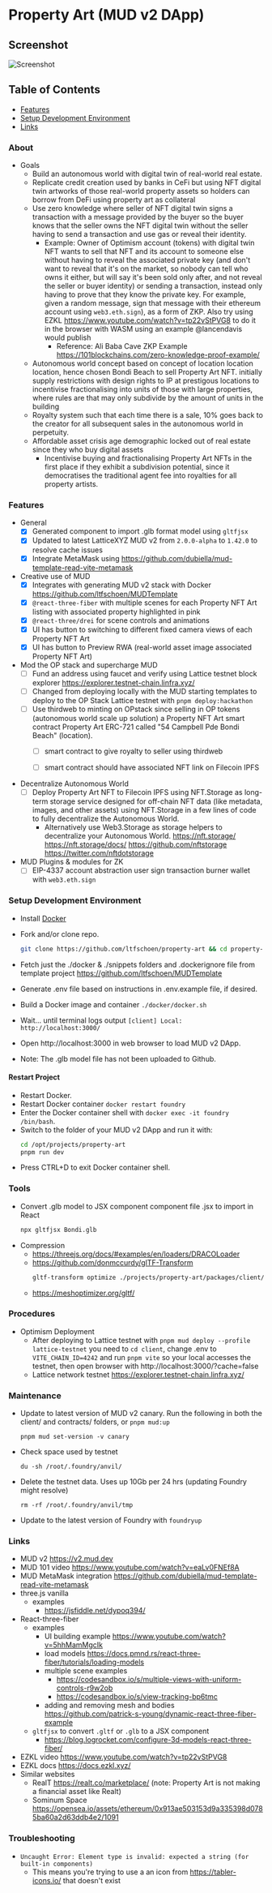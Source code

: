 # Property Art (MUD v2 DApp)

## Screenshot

![Screenshot](./screenshots/property-art-screenshot.png)

## Table of Contents

* [Features](#features)
* [Setup Development Environment](#setup-dev)
* [Links](#links)

### About <a id="about"></a>

* Goals
	* Build an autonomous world with digital twin of real-world real estate.
  * Replicate credit creation used by banks in CeFi but using NFT digital twin artworks of those real-world property assets so holders can borrow from DeFi using property art as collateral
  * Use zero knowledge where seller of NFT digital twin signs a transaction with a message provided by the buyer so the buyer knows that the seller owns the NFT digital twin without the seller having to send a transaction and use gas or reveal their identity.
	  * Example: Owner of Optimism account (tokens) with digital twin NFT wants to sell that NFT and its account to someone else without having to reveal the associated private key (and don't want to reveal that it's on the market, so nobody can tell who owns it either, but will say it's been sold only after, and not reveal the seller or buyer identity) or sending a transaction, instead only having to prove that they know the private key. For example, given a random message, sign that message with their ethereum account using `web3.eth.sign`), as a form of ZKP. Also try using EZKL https://www.youtube.com/watch?v=tp22vStPVG8 to do it in the browser with WASM using an example @lancendavis would publish
	    * Reference: Ali Baba Cave ZKP Example https://101blockchains.com/zero-knowledge-proof-example/
  * Autonomous world concept based on concept of location location location, hence chosen Bondi Beach to sell Property Art NFT. initially supply restrictions with design rights to IP at prestigous locations to incentivise fractionalising into units of those with large properties, where rules are that may only subdivide by the amount of units in the building
  * Royalty system such that each time there is a sale, 10% goes back to the creator for all subsequent sales in the autonomous world in perpetuity.
  * Affordable asset crisis age demographic locked out of real estate since they who buy digital assets
	* Incentivise buying and fractionalising Property Art NFTs in the first place if they exhibit a subdivision potential, since it democratises the traditional agent fee into royalties for all property artists.

### Features <a id="features"></a>

* General
  * [x] Generated component to import .glb format model using `gltfjsx`
  * [x] Updated to latest LatticeXYZ MUD v2 from `2.0.0-alpha` to `1.42.0` to resolve cache issues
  * [x] Integrate MetaMask using https://github.com/dubiella/mud-template-read-vite-metamask
* Creative use of MUD
  * [x] Integrates with generating MUD v2 stack with Docker https://github.com/ltfschoen/MUDTemplate
  * [x] `@react-three-fiber` with multiple scenes for each Property NFT Art listing with associated property highlighted in pink
  * [x] `@react-three/drei` for scene controls and animations
  * [x] UI has button to switching to different fixed camera views of each Property NFT Art
  * [x] UI has button to Preview RWA (real-world asset image associated Property NFT Art)

* Mod the OP stack and supercharge MUD
	* [ ] Fund an address using faucet and verify using Lattice testnet block explorer https://explorer.testnet-chain.linfra.xyz/
  * [ ] Changed from deploying locally with the MUD starting templates to deploy to the OP Stack Lattice testnet with `pnpm deploy:hackathon`
  * [ ] Use thirdweb to minting on OPstack since selling in OP tokens (autonomous world scale up solution) a Property NFT Art smart contract Property Art ERC-721 called "54 Campbell Pde Bondi Beach" (location).
    * [ ] smart contract to give royalty to seller using thirdweb
    * [ ] smart contract should have associated NFT link on Filecoin IPFS


* Decentralize Autonomous World
  * [ ] Deploy Property Art NFT to Filecoin IPFS using NFT.Storage as long-term storage service designed for off-chain NFT data (like metadata, images, and other assets) using NFT.Storage in a few lines of code to fully decentralize the Autonomous World.
    * Alternatively use Web3.Storage as storage helpers to decentralize your Autonomous World.
      https://nft.storage/
      https://nft.storage/docs/
      https://github.com/nftstorage
      https://twitter.com/nftdotstorage

* MUD Plugins & modules for ZK
  * [ ] EIP-4337 account abstraction user sign transaction burner wallet with `web3.eth.sign`

### Setup Development Environment <a id="setup-dev"></a>

* Install [Docker](https://docs.docker.com/get-docker/)
* Fork and/or clone repo.
  ```bash
  git clone https://github.com/ltfschoen/property-art && cd property-art
  ```
* Fetch just the ./docker & ./snippets folders and .dockerignore file from template project https://github.com/ltfschoen/MUDTemplate
* Generate .env file based on instructions in .env.example file, if desired.
* Build a Docker image and container `./docker/docker.sh`
* Wait... until terminal logs output `[client] Local: http://localhost:3000/`
* Open http://localhost:3000 in web browser to load MUD v2 DApp.

* Note: The .glb model file has not been uploaded to Github.

#### Restart Project

* Restart Docker.
* Restart Docker container `docker restart foundry`
* Enter the Docker container shell with `docker exec -it foundry /bin/bash`.
* Switch to the folder of your MUD v2 DApp and run it with:
  ```bash
  cd /opt/projects/property-art
  pnpm run dev
  ```
* Press CTRL+D to exit Docker container shell.

### Tools

* Convert .glb model to JSX component component file .jsx to import in React
    ```bash
    npx gltfjsx Bondi.glb
    ```
* Compression
  * https://threejs.org/docs/#examples/en/loaders/DRACOLoader
  * https://github.com/donmccurdy/glTF-Transform
    ```bash
    gltf-transform optimize ./projects/property-art/packages/client/public/Bondi.glb ./projects/property-art/packages/client/public/BondiCompressed.glb --texture-compress webp
    ```
  * https://meshoptimizer.org/gltf/

### Procedures

* Optimism Deployment
  * After deploying to Lattice testnet with `pnpm mud deploy --profile lattice-testnet` you need to `cd client`, change .env to `VITE_CHAIN_ID=4242` and run `pnpm vite` so your local accesses the testnet, then open browser with http://localhost:3000/?cache=false
  * Lattice network testnet https://explorer.testnet-chain.linfra.xyz/

### Maintenance

* Update to latest version of MUD v2 canary. Run the following in both the client/ and contracts/ folders, or `pnpm mud:up`
  ```
  pnpm mud set-version -v canary
  ```
* Check space used by testnet
  ```
  du -sh /root/.foundry/anvil/
  ```
* Delete the testnet data. Uses up 10Gb per 24 hrs (updating Foundry might resolve)
  ```
  rm -rf /root/.foundry/anvil/tmp
  ```
* Update to the latest version of Foundry with `foundryup`

### Links <a id="links"></a>

* MUD v2 https://v2.mud.dev
* MUD 101 video https://www.youtube.com/watch?v=eaLv0FNEf8A
* MUD MetaMask integration https://github.com/dubiella/mud-template-read-vite-metamask
* three.js vanilla
    * examples
        * https://jsfiddle.net/dypoq394/
* React-three-fiber
    * examples
        * UI building example https://www.youtube.com/watch?v=5hhMamMgcIk
        * load models https://docs.pmnd.rs/react-three-fiber/tutorials/loading-models
        * multiple scene examples
            * https://codesandbox.io/s/multiple-views-with-uniform-controls-r9w2ob
            * https://codesandbox.io/s/view-tracking-bp6tmc
        * adding and removing mesh and bodies https://github.com/patrick-s-young/dynamic-react-three-fiber-example
    * `gltfjsx` to convert `.gltf` or `.glb` to a JSX component
        * https://blog.logrocket.com/configure-3d-models-react-three-fiber/
* EZKL video https://www.youtube.com/watch?v=tp22vStPVG8
* EZKL docs https://docs.ezkl.xyz/
* Similar websites
  * RealT https://realt.co/marketplace/ (note: Property Art is not making a financial asset like Realt)
  * Sominum Space https://opensea.io/assets/ethereum/0x913ae503153d9a335398d0785ba60a2d63ddb4e2/1091

### Troubleshooting

* `Uncaught Error: Element type is invalid: expected a string (for built-in components)`
  * This means you're trying to use a an icon from https://tabler-icons.io/ that doesn't exist
